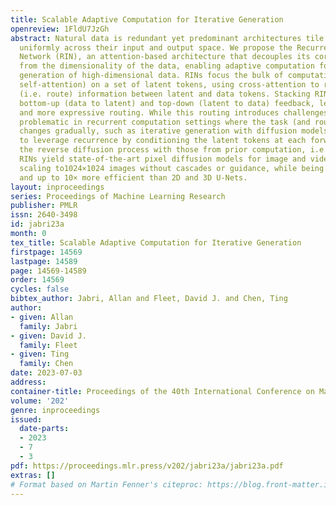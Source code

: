 ```yaml
---
title: Scalable Adaptive Computation for Iterative Generation
openreview: 1FldU7JzGh
abstract: Natural data is redundant yet predominant architectures tile computation
  uniformly across their input and output space. We propose the Recurrent Interface
  Network (RIN), an attention-based architecture that decouples its core computation
  from the dimensionality of the data, enabling adaptive computation for more scalable
  generation of high-dimensional data. RINs focus the bulk of computation (i.e. global
  self-attention) on a set of latent tokens, using cross-attention to read and write
  (i.e. route) information between latent and data tokens. Stacking RIN blocks allows
  bottom-up (data to latent) and top-down (latent to data) feedback, leading to deeper
  and more expressive routing. While this routing introduces challenges, this is less
  problematic in recurrent computation settings where the task (and routing problem)
  changes gradually, such as iterative generation with diffusion models. We show how
  to leverage recurrence by conditioning the latent tokens at each forward pass of
  the reverse diffusion process with those from prior computation, i.e. latent self-conditioning.
  RINs yield state-of-the-art pixel diffusion models for image and video generation,
  scaling to1024×1024 images without cascades or guidance, while being domain-agnostic
  and up to 10× more efficient than 2D and 3D U-Nets.
layout: inproceedings
series: Proceedings of Machine Learning Research
publisher: PMLR
issn: 2640-3498
id: jabri23a
month: 0
tex_title: Scalable Adaptive Computation for Iterative Generation
firstpage: 14569
lastpage: 14589
page: 14569-14589
order: 14569
cycles: false
bibtex_author: Jabri, Allan and Fleet, David J. and Chen, Ting
author:
- given: Allan
  family: Jabri
- given: David J.
  family: Fleet
- given: Ting
  family: Chen
date: 2023-07-03
address: 
container-title: Proceedings of the 40th International Conference on Machine Learning
volume: '202'
genre: inproceedings
issued:
  date-parts:
  - 2023
  - 7
  - 3
pdf: https://proceedings.mlr.press/v202/jabri23a/jabri23a.pdf
extras: []
# Format based on Martin Fenner's citeproc: https://blog.front-matter.io/posts/citeproc-yaml-for-bibliographies/
---
```

